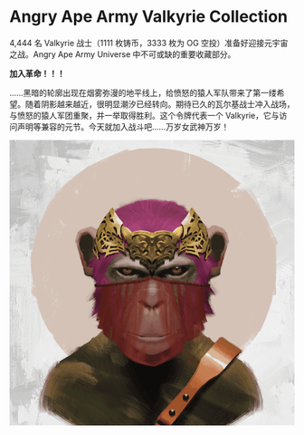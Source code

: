 # Angry Ape Army Valkyrie Collection

4,444 名 Valkyrie 战士（1111 枚铸币，3333 枚为 OG 空投）准备好迎接元宇宙之战。Angry Ape Army Universe 中不可或缺的重要收藏部分。

**加入革命！！！**

......黑暗的轮廓出现在烟雾弥漫的地平线上，给愤怒的猿人军队带来了第一缕希望。随着阴影越来越近，很明显潮汐已经转向。期待已久的瓦尔基战士冲入战场，与愤怒的猿人军团重聚，并一举取得胜利。这个令牌代表一个 Valkyrie，它与访问声明等兼容的元节。今天就加入战斗吧……万岁女武神万岁！

![unnamed](unnamed.png)
